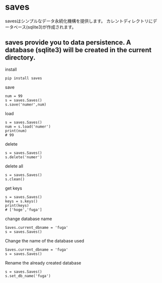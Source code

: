 # saves


savesはシンプルなデータ永続化機構を提供します。
カレントディレクトリにデータベース(sqlite3)が作成されます。

saves provide you to data persistence.
A database (sqlite3) will be created in the current directory.
---

install
```
pip install saves
```

save
```
num = 99
s = saves.Saves()
s.save('numer',num)
```

load
```
s = saves.Saves()
num = s.load('numer')
print(num)
# 99
```

delete
```
s = saves.Saves()
s.delete('numer')
```

delete all
```
s = saves.Saves()
s.clean()
```

get keys
```
s = saves.Saves()
keys = s.keys()
print(keys)
# ['hoge','fuga']
```

change database name
```
Saves.current_dbname = 'fuga'
s = saves.Saves()
```

Change the name of the database used
```
Saves.current_dbname = 'fuga'
s = saves.Saves()
```

Rename the already created database
```
s = saves.Saves()
s.set_db_name('fuga')
```

